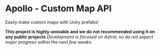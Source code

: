 # Apollo - Custom Map API
Easily make custom maps with Unity prefabs!

**This project is highly unstable and we do not recommended using it on any public projects**
*Development is focused on Astral, so do not expect major progress within the next few weeks.*
